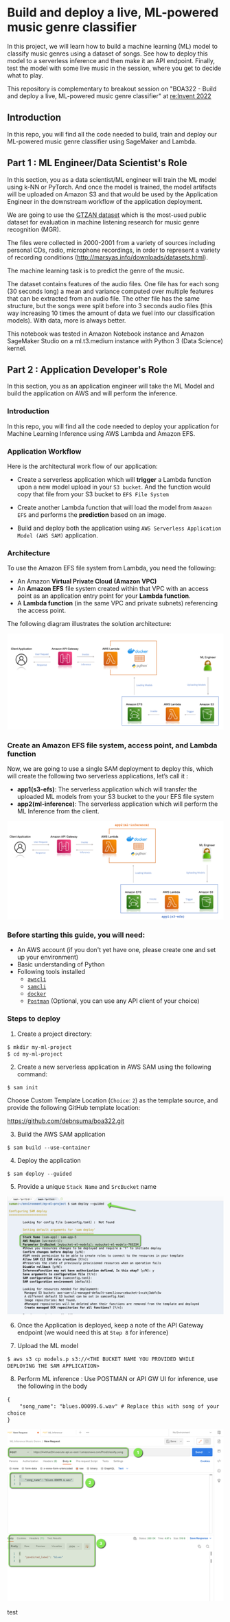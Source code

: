 # Build and deploy a live, ML-powered music genre classifier

In this project, we will learn how to build a machine learning (ML) model to classify music genres using a dataset of songs. See how to deploy this model to a serverless inference and then make it an API endpoint. Finally, test the model with some live music in the session, where you get to decide what to play.


This repository is complementary to breakout session on "BOA322 - Build and deploy a live, ML-powered music genre classifier" at [re:Invent 2022](https://reinvent.awsevents.com/)

## Introduction 

In this repo, you will find all the code needed to build, train and deploy our ML-powered  music genre classifier using SageMaker and Lambda.

## Part 1 : ML Engineer/Data Scientist's Role 

In this section, you as a data scientist/ML engineer will train the ML model using k-NN or PyTorch. And once the model is trained, the model artifacts will be uploaded on Amazon S3 and that would be used by the Application Engineer in the downstream workflow of the application deployment. 

We are going to use the [GTZAN dataset](https://www.kaggle.com/datasets/andradaolteanu/gtzan-dataset-music-genre-classification?resource=download-directory) which is the most-used public dataset for evaluation in machine listening research for music genre recognition (MGR). 

The files were collected in 2000-2001 from a variety of sources including personal CDs, radio, microphone recordings, in order to represent a variety of recording conditions (http://marsyas.info/downloads/datasets.html).

The machine learning task is to predict the genre of the music. 

The dataset contains features of the audio files. One file has for each song (30 seconds long) a mean and variance computed over multiple features that can be extracted from an audio file. The other file has the same structure, but the songs were split before into 3 seconds audio files (this way increasing 10 times the amount of data we fuel into our classification models). With data, more is always better.


This notebook was tested in Amazon Notebook instance and Amazon SageMaker Studio on a ml.t3.medium instance with Python 3 (Data Science) kernel.


## Part 2 : Application Developer's Role

In this section, you as an application engineer will take the ML Model and build the application on AWS and will perform the inference. 

### Introduction 

In this repo, you will find all the code needed to deploy your application for Machine Learning Inference using AWS Lambda and Amazon EFS. 

### Application Workflow 

Here is the architectural work flow of our application:

- Create a serverless application which will __trigger__ a Lambda function upon a new model upload in your `S3 bucket`. And the function would copy that file from your S3 bucket to `EFS File System`

- Create another Lambda function that will load the model from `Amazon EFS` and performs the __prediction__ based on an image.

- Build and deploy both the application using  `AWS Serverless Application Model (AWS SAM)` application.

### Architecture 

To use the Amazon EFS file system from Lambda, you need the following:

- An Amazon __Virtual Private Cloud (Amazon VPC)__
- An __Amazon EFS__ file system created within that VPC with an access point as an application entry point for your __Lambda function__.
- A __Lambda function__ (in the same VPC and private subnets) referencing the access point.

The following diagram illustrates the solution architecture:

![Architecture Diagram](img/img1.png)

### Create an Amazon EFS file system, access point, and Lambda function

Now, we are going to use a single SAM deployment to deploy this, which will create the following two serverless applications, let’s call it :

- __app1(s3-efs)__: The serverless application which will transfer the uploaded ML models from your S3 bucket to the your EFS file system
- __app2(ml-inference)__: The serverless application which will perform the ML Inference from the client. 

![Architecture Diagram](img/img2.png)

### Before starting this guide, you will need:

- An AWS account (if you don't yet have one, please create one and set up your environment)
- Basic understanding of Python
- Following tools installed 
    - [`awscli`](https://docs.aws.amazon.com/cli/latest/userguide/getting-started-install.html)
    - [`samcli`](https://docs.aws.amazon.com/serverless-application-model/latest/developerguide/install-sam-cli.html)
    - [`docker`](https://docs.docker.com/engine/install/rhel/)
    - [`Postman`](https://www.postman.com/) (Optional, you can use any API client of your choice)


### Steps to deploy 

1. Create a project directory:

```
$ mkdir my-ml-project
$ cd my-ml-project
```

2. Create a new serverless application in AWS SAM using the following command:

```
$ sam init
```

Choose Custom Template Location (`Choice`: `2`) as the template source, and provide the following GitHub template location:

https://github.com/debnsuma/boa322.git

3. Build the AWS SAM application

```
$ sam build --use-container
```

4. Deploy the application
```
$ sam deploy --guided
```
5. Provide a unique `Stack Name` and `SrcBucket` name 

![Architecture Diagram](img/img4.png)

6. Once the Application is deployed, keep a note of the API Gateway endpoint (we would need this at `Step 8` for inference)

7. Upload the ML model

```
$ aws s3 cp models.p s3://<THE BUCKET NAME YOU PROVIDED WHILE DEPLOYING THE SAM APPLICATION>
```

8. Perform ML inference : Use POSTMAN or API GW UI for inference, use the following in the body 

```
{
    "song_name": "blues.00099.6.wav" # Replace this with song of your choice
}
```
![Architecture Diagram](img/img3.png)

test
